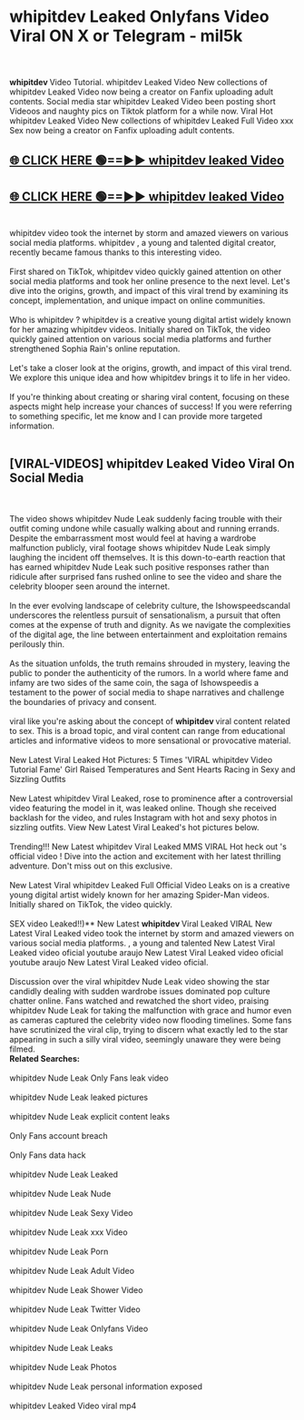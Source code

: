 <h1> whipitdev  Leaked Onlyfans Video Viral ON X or Telegram - mil5k </h1>

# 
<br>
<strong>whipitdev </strong> Video Tutorial. whipitdev  Leaked Video New collections of  whipitdev  Leaked Video now being a creator on Fanfix uploading adult contents. Social media star whipitdev  Leaked Video been posting short Videoos and naughty pics on Tiktok platform for a while now. Viral Hot whipitdev  Leaked Video New collections of whipitdev  Leaked Full Video xxx Sex now being a creator on Fanfix uploading adult contents.
<br>

## [🌐 CLICK HERE 🟢==►► whipitdev  leaked Video ](https://onlyclips.site?title=whipitdev_&ref=git)


## [🌐 CLICK HERE 🟢==►► whipitdev  leaked Video ](https://onlyclips.site?title=whipitdev_&ref=git)

<br>
whipitdev  video took the internet by storm and amazed viewers on various social media platforms. whipitdev , a young and talented digital creator, recently became famous thanks to this interesting video.
<br><br>
First shared on TikTok, whipitdev  video quickly gained attention on other social media platforms and took her online presence to the next level. Let's dive into the origins, growth, and impact of this viral trend by examining its concept, implementation, and unique impact on online communities.
<br><br>
Who is whipitdev ? whipitdev  is a creative young digital artist widely known for her amazing whipitdev  videos. Initially shared on TikTok, the video quickly gained attention on various social media platforms and further strengthened Sophia Rain's online reputation.
<br><br>
Let's take a closer look at the origins, growth, and impact of this viral trend. We explore this unique idea and how whipitdev  brings it to life in her video.
<br><br>
If you're thinking about creating or sharing viral content, focusing on these aspects might help increase your chances of success! If you were referring to something specific, let me know and I can provide more targeted information.
<br><br>
<h2>[VIRAL-VIDEOS] whipitdev  Leaked Video Viral On Social Media</h2>
<br><br>
The video shows whipitdev  Nude Leak suddenly facing trouble with their outfit coming undone while casually walking about and running errands. Despite the embarrassment most would feel at having a wardrobe malfunction publicly, viral footage shows whipitdev  Nude Leak simply laughing the incident off themselves. It is this down-to-earth reaction that has earned whipitdev  Nude Leak such positive responses rather than ridicule after surprised fans rushed online to see the video and share the celebrity blooper seen around the internet.
<br><br>
In the ever evolving landscape of celebrity culture, the Ishowspeedscandal underscores the relentless pursuit of sensationalism, a pursuit that often comes at the expense of truth and dignity. As we navigate the complexities of the digital age, the line between entertainment and exploitation remains perilously thin.
<br><br>
As the situation unfolds, the truth remains shrouded in mystery, leaving the public to ponder the authenticity of the rumors. In a world where fame and infamy are two sides of the same coin, the saga of Ishowspeedis a testament to the power of social media to shape narratives and challenge the boundaries of privacy and consent.
<br><br>
viral like you're asking about the concept of <strong>whipitdev </strong> viral content related to sex. This is a broad topic, and viral content can range from educational articles and informative videos to more sensational or provocative material.
<br><br>
New Latest Viral Leaked Hot Pictures: 5 Times 'VIRAL whipitdev  Video Tutorial Fame' Girl Raised Temperatures and Sent Hearts Racing in Sexy and Sizzling Outfits
<br><br>
New Latest whipitdev  Viral Leaked, rose to prominence after a controversial video featuring the model in it, was leaked online. Though she received backlash for the video, and rules Instagram with hot and sexy photos in sizzling outfits. View New Latest Viral Leaked's hot pictures below.
<br><br>
Trending!!! New Latest whipitdev  Viral Leaked MMS VIRAL Hot heck out 's official video ! Dive into the action and excitement with her latest thrilling adventure. Don't miss out on this exclusive.
<br><br>
New Latest Viral whipitdev  Leaked Full Official Video Leaks on  is a creative young digital artist widely known for her amazing Spider-Man videos. Initially shared on TikTok, the video quickly.
<br><br>
SEX video Leaked!!)** New Latest <strong>whipitdev </strong> Viral Leaked VIRAL New Latest Viral Leaked video took the internet by storm and amazed viewers on various social media platforms. , a young and talented New Latest Viral Leaked video oficial youtube araujo New Latest Viral Leaked video oficial youtube araujo New Latest Viral Leaked video oficial.
<br><br>
Discussion over the viral whipitdev  Nude Leak video showing the star candidly dealing with sudden wardrobe issues dominated pop culture chatter online. Fans watched and rewatched the short video, praising whipitdev  Nude Leak for taking the malfunction with grace and humor even as cameras captured the celebrity video now flooding timelines. Some fans have scrutinized the viral clip, trying to discern what exactly led to the star appearing in such a silly viral video, seemingly unaware they were being filmed.
<br>
<strong>Related Searches:</strong>
<br><br>
whipitdev  Nude Leak Only Fans leak video
<br><br>
whipitdev  Nude Leak leaked pictures
<br><br>
whipitdev  Nude Leak explicit content leaks
<br><br>
Only Fans account breach
<br><br>
Only Fans data hack
<br><br>
whipitdev  Nude Leak Leaked
<br><br>
whipitdev  Nude Leak Nude
<br><br>
whipitdev  Nude Leak Sexy Video
<br><br>
whipitdev  Nude Leak xxx Video
<br><br>
whipitdev  Nude Leak Porn
<br><br>
whipitdev  Nude Leak Adult Video
<br><br>
whipitdev  Nude Leak Shower Video
<br><br>
whipitdev  Nude Leak Twitter Video
<br><br>
whipitdev  Nude Leak Onlyfans Video
<br><br>
whipitdev  Nude Leak Leaks
<br><br>
whipitdev  Nude Leak Photos
<br><br>
whipitdev  Nude Leak personal information exposed
<br><br>
whipitdev  Leaked Video viral mp4